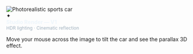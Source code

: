 <!doctype html>
<html lang="en">
<head>
<meta charset="utf-8" />
<meta name="viewport" content="width=device-width,initial-scale=1" />
<title>Hyper-real 3D Car Showcase</title>
<link href="https://fonts.googleapis.com/css2?family=Inter:wght@300;400;600;800&display=swap" rel="stylesheet">
<style>
  :root{
    --w: 980px;           /* container width */
    --h: 520px;
    --bg: linear-gradient(180deg,#071018 0%, #020406 100%);
    --glass-shine: 0.25;
    --specular-intensity: 0.35;
    --shadow-opacity: 0.5;
    --perspective: 1400px;
    --rx: 0deg;           /* rotation X - updated by JS */
    --ry: 0deg;           /* rotation Y - updated by JS */
    --tilt: 6deg;         /* static tilt for composition */
  }

  html,body{height:100%; margin:0; font-family:Inter,system-ui,-apple-system,Segoe UI,Roboto,"Helvetica Neue",Arial;}
  body{
    display:flex;
    align-items:center;
    justify-content:center;
    min-height:100vh;
    background: var(--bg);
    color:#ddd;
    -webkit-font-smoothing:antialiased;
    -moz-osx-font-smoothing:grayscale;
  }

  .stage{
    width:calc(var(--w));
    max-width:92vw;
    height:calc(var(--h));
    perspective: var(--perspective);
    position:relative;
    user-select:none;
  }

  /* ground / floor */
  .floor {
    position:absolute;
    inset: 50% -10% auto -10%;
    height: 48%;
    background:
      radial-gradient(800px 120px at 50% 0%, rgba(255,255,255,0.08), transparent 30%),
      linear-gradient(180deg, rgba(0,0,0,0) 0%, rgba(0,0,0,0.65) 100%);
    transform: translateY(10%);
    filter: blur(14px) saturate(0.9);
    z-index: 1;
    border-radius: 12px;
    overflow:hidden;
  }

  /* main car wrapper that receives rotation & tilt */
  .car-wrap{
    width:100%;
    height:100%;
    transform-style:preserve-3d;
    transition: transform 400ms cubic-bezier(.2,.9,.3,1);
    transform:
      rotateX(calc(var(--rx))) 
      rotateY(calc(var(--ry)))
      rotateZ(var(--tilt));
    position:relative;
    z-index: 10;
    display:flex;
    align-items:center;
    justify-content:center;
    will-change:transform;
  }

  /* cinematic vignette */
  .stage::after{
    content:"";
    position:absolute;
    inset:0;
    pointer-events:none;
    background: radial-gradient(60% 60% at 50% 30%, rgba(0,0,0,0) 0%, rgba(0,0,0,0.45) 60%);
    z-index:50;
    mix-blend-mode:multiply;
  }

  /* car card */
  .car {
    width:86%;
    height:auto;
    max-height:86%;
    position:relative;
    transform-style:preserve-3d;
    transition: transform 400ms cubic-bezier(.2,.9,.3,1), filter 300ms;
    will-change: transform, filter;
  }

  /* main photo layer */
  .car img.main {
    display:block;
    width:100%;
    height:auto;
    border-radius:14px;
    box-shadow:
      0 28px 80px rgba(0,0,0,0.6),
      inset 0 1px 0 rgba(255,255,255,0.03);
    transform: translateZ(60px) rotateZ(-0.8deg); /* slight forward pop */
    backface-visibility:hidden;
    filter: saturate(1.05) contrast(1.02) brightness(1.02);
  }

  /* subtle environment reflection (overlay) */
  .env {
    position:absolute;
    inset:0;
    pointer-events:none;
    border-radius:14px;
    mix-blend-mode:screen;
    background:
      linear-gradient(120deg, rgba(255,255,255,0.06), rgba(255,255,255,0.02) 20%, rgba(0,0,0,0) 60%),
      radial-gradient(600px 120px at 10% 30%, rgba(255,255,255,0.12), transparent 20%),
      radial-gradient(400px 80px at 90% 20%, rgba(255,255,255,0.08), transparent 30%);
    transform: translateZ(90px) scale(1.02);
    opacity: var(--specular-intensity);
  }

  /* glass highlight (simulate windshield/specular) */
  .glass {
    position:absolute;
    inset: 8% 6% 58% 6%;
    pointer-events:none;
    border-radius:14px;
    background: linear-gradient(110deg, rgba(255,255,255,0.12), rgba(255,255,255,0.02));
    transform: translateZ(110px) rotateZ(-1deg) skewY(-1deg);
    mix-blend-mode:overlay;
    opacity: var(--glass-shine);
    filter: blur(8px);
  }

  /* rim highlight under car to mimic light hitting lower edges */
  .lower-highlight{
    position:absolute;
    inset:auto 6% 8% 6%;
    height:4.6rem;
    border-radius:6px;
    background: linear-gradient(90deg, rgba(255,255,255,0.05), rgba(255,255,255,0.01));
    transform: translateZ(40px) rotateZ(-0.6deg);
    mix-blend-mode:soft-light;
    opacity:0.9;
  }

  /* soft reflection of the car on the floor */
  .car-reflection {
    position:absolute;
    left:7%;
    right:7%;
    bottom:6%;
    height:36%;
    transform-origin:top center;
    transform: translateZ(10px) scaleY(-1) perspective(800px) rotateX(180deg);
    background-image: linear-gradient(180deg, rgba(255,255,255,0.12), rgba(255,255,255,0));
    mask-image: linear-gradient(180deg, rgba(0,0,0,1), rgba(0,0,0,0.12));
    opacity:0.28;
    filter: blur(10px) saturate(0.65);
    z-index:2;
    border-radius:12px;
  }

  /* UI caption */
  .meta {
    position:absolute;
    left:12px;
    bottom:12px;
    z-index:60;
    display:flex;
    gap:14px;
    align-items:center;
    color:#cfd8df;
    background: rgba(255,255,255,0.02);
    padding:10px 14px;
    border-radius:10px;
    backdrop-filter: blur(6px) saturate(1.1);
    border: 1px solid rgba(255,255,255,0.03);
    font-weight:600;
    font-size:13px;
  }

  .meta .badge {
    display:inline-flex;
    align-items:center;
    justify-content:center;
    height:34px;
    min-width:34px;
    padding:8px;
    border-radius:8px;
    background: linear-gradient(180deg, rgba(255,255,255,0.04), rgba(255,255,255,0.02));
  }

  /* subtle hover pop */
  .stage:hover .car {
    transform: translateZ(12px) rotateZ(0);
    filter: drop-shadow(0 40px 120px rgba(0,0,0,0.6));
  }

  /* caption below stage */
  .caption {
    margin-top:18px;
    text-align:center;
    width:100%;
    color:#9fb0bd;
    font-size:13px;
    letter-spacing:0.6px;
  }

  /* small responsive tweaks */
  @media (max-width:720px){
    :root{ --h:420px; --w:340px; }
    .meta{ font-size:12px; padding:8px; gap:8px;}
  }
</style>
</head>
<body>

<div class="stage" id="stage" aria-label="3D car showcase">
  <div class="floor" aria-hidden="true"></div>

  <div class="car-wrap" id="carWrap">
    <div class="car" role="img" aria-label="Realistic car render">
      <!-- Replace the sample URL with your high-res car render or photo -->
      <!-- Prefer a studio render PNG with transparent background if you have it -->
      <img class="main" id="carImg"
           src="https://images.unsplash.com/photo-1603733828913-3c235b0f0f6a?auto=format&fit=crop&w=1600&q=80"
           alt="Photorealistic sports car">
      <div class="env" aria-hidden="true"></div>
      <div class="glass" aria-hidden="true"></div>
      <div class="lower-highlight" aria-hidden="true"></div>
      <div class="car-reflection" aria-hidden="true" style="background-image: url('https://images.unsplash.com/photo-1603733828913-3c235b0f0f6a?auto=format&fit=crop&w=1600&q=80'); background-size:cover; background-position:center;"></div>
    </div>
  </div>

  <div class="meta" aria-hidden="true">
    <div class="badge">✦</div>
    <div>
      <div style="font-weight:800; font-size:14px; color:#eff6fb">Studio Render — V1</div>
      <div style="font-weight:400; font-size:12px; color:#9fb0bd">HDR lighting · Cinematic reflection</div>
    </div>
  </div>
</div>

<p class="caption">Move your mouse across the image to tilt the car and see the parallax 3D effect.</p>

<script>
  /* Tiny mouse-driven parallax -> updates CSS vars for transform */
  (function(){
    const stage = document.getElementById('stage');
    const root = document.documentElement;
    let rect = stage.getBoundingClientRect();

    function updateRect(){ rect = stage.getBoundingClientRect(); }

    window.addEventListener('resize', updateRect);
    stage.addEventListener('mousemove', function(e){
      const cx = rect.left + rect.width/2;
      const cy = rect.top + rect.height/2;
      const dx = (e.clientX - cx) / (rect.width/2);  // -1 .. 1
      const dy = (e.clientY - cy) / (rect.height/2); // -1 .. 1

      // sensitivity
      const maxRy = 10; // deg
      const maxRx = 6;  // deg

      const ry = (-dx * maxRy).toFixed(2) + 'deg';
      const rx = (dy * maxRx).toFixed(2) + 'deg';

      root.style.setProperty('--ry', ry);
      root.style.setProperty('--rx', rx);
    });

    stage.addEventListener('mouseleave', function(){
      // return to neutral slowly
      root.style.setProperty('--ry', '0deg');
      root.style.setProperty('--rx', '0deg');
    });
  }());
</script>

</body>
</html>
